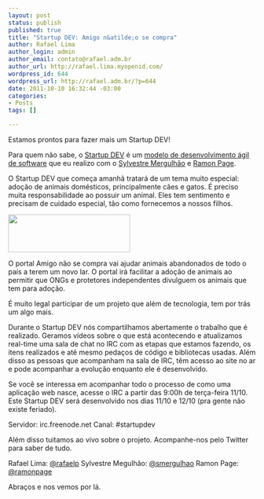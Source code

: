 ```yaml
--- 
layout: post
status: publish
published: true
title: "Startup DEV: Amigo n&atilde;o se compra"
author: Rafael Lima
author_login: admin
author_email: contato@rafael.adm.br
author_url: http://rafael.lima.myopenid.com/
wordpress_id: 644
wordpress_url: http://rafael.adm.br/?p=644
date: 2011-10-10 16:32:44 -03:00
categories: 
- Posts
tags: []

---
```

Estamos prontos para fazer mais um Startup DEV!

Para quem n&atilde;o sabe, o <a href="http://startupdev.com.br">Startup DEV</a> &eacute; um <a href="http://startupdev.com.br/">modelo de desenvolvimento &aacute;gil de software</a> que eu realizo com o <a href="http://mergulhao.info/">Sylvestre Mergulh&atilde;o</a> e <a href="http://ramonpage.com/">Ramon Page</a>.

O Startup DEV que come&ccedil;a amanh&atilde; tratar&aacute; de um tema muito especial: ado&ccedil;&atilde;o de animais dom&eacute;sticos, principalmente c&atilde;es e gatos. &Eacute; preciso muita responsabilidade ao possuir um animal. Eles tem sentimento e precisam de cuidado especial, t&atilde;o como fornecemos a nossos filhos.

<a href="http://www.amigonaosecompra.com.br/"><img src="http://rafael.adm.br/wp-content/uploads/2011/10/logomarca-amigonaosecompra.png" alt="" title="logomarca-amigonaosecompra" width="248" height="77" class="aligncenter size-full wp-image-646" border="0" style="border: 0" /></a>

O portal Amigo n&atilde;o se compra vai ajudar animais abandonados de todo o pa&iacute;s a terem um novo lar. O portal ir&aacute; facilitar a ado&ccedil;&atilde;o de animais ao permitir que ONGs e protetores independentes divulguem os animais que tem para ado&ccedil;&atilde;o.

&Eacute; muito legal participar de um projeto que al&eacute;m de tecnologia, tem por tr&aacute;s um algo mais.

Durante o Startup DEV n&oacute;s compartilhamos abertamente o trabalho que &eacute; realizado. Geramos v&iacute;deos sobre o que est&aacute; acontecendo e atualizamos real-time uma sala de chat no IRC com as etapas que estamos fazendo, os itens realizados e at&eacute; mesmo peda&ccedil;os de c&oacute;digo e bibliotecas usadas. Al&eacute;m disso as pessoas que acompanham na sala de IRC, t&ecirc;m acesso ao site no ar e pode acompanhar a evolu&ccedil;&atilde;o enquanto ele &eacute; desenvolvido.

Se voc&ecirc; se interessa em acompanhar todo o processo de como uma aplica&ccedil;&atilde;o web nasce, acesse o IRC a partir das 9:00h de ter&ccedil;a-feira 11/10. Este Startup DEV ser&aacute; desenvolvido nos dias 11/10 e 12/10 (pra gente n&atilde;o existe feriado).

Servidor: irc.freenode.net
Canal: #startupdev

Al&eacute;m disso tuitamos ao vivo sobre o projeto. Acompanhe-nos pelo Twitter para saber de tudo.

Rafael Lima: <a href="http://twitter.com/rafaelp">@rafaelp</a>
Sylvestre Megulh&atilde;o: <a href="http://twitter.com/smergulhao">@smergulhao</a>
Ramon Page: <a href="http://twitter.com/ramonpage">@ramonpage</a>

Abra&ccedil;os e nos vemos por l&aacute;.
